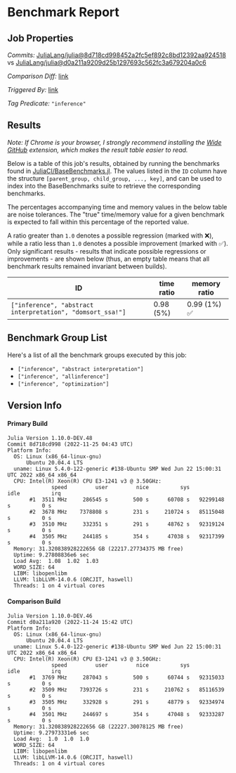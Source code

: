 # Benchmark Report

## Job Properties

*Commits:* [JuliaLang/julia@8d718cd998452a2fc5ef892c8bd12392aa924518](https://github.com/JuliaLang/julia/commit/8d718cd998452a2fc5ef892c8bd12392aa924518) vs [JuliaLang/julia@d0a211a9209d25b1297693c562fc3a679204a0c6](https://github.com/JuliaLang/julia/commit/d0a211a9209d25b1297693c562fc3a679204a0c6)

*Comparison Diff:* [link](https://github.com/JuliaLang/julia/compare/d0a211a9209d25b1297693c562fc3a679204a0c6..8d718cd998452a2fc5ef892c8bd12392aa924518)

*Triggered By:* [link](https://github.com/JuliaLang/julia/pull/47701)

*Tag Predicate:* `"inference"`

## Results

*Note: If Chrome is your browser, I strongly recommend installing the [Wide GitHub](https://chrome.google.com/webstore/detail/wide-github/kaalofacklcidaampbokdplbklpeldpj?hl=en)
extension, which makes the result table easier to read.*

Below is a table of this job's results, obtained by running the benchmarks found in
[JuliaCI/BaseBenchmarks.jl](https://github.com/JuliaCI/BaseBenchmarks.jl). The values
listed in the `ID` column have the structure `[parent_group, child_group, ..., key]`,
and can be used to index into the BaseBenchmarks suite to retrieve the corresponding
benchmarks.

The percentages accompanying time and memory values in the below table are noise tolerances. The "true"
time/memory value for a given benchmark is expected to fall within this percentage of the reported value.

A ratio greater than `1.0` denotes a possible regression (marked with :x:), while a ratio less
than `1.0` denotes a possible improvement (marked with :white_check_mark:). Only significant results - results
that indicate possible regressions or improvements - are shown below (thus, an empty table means that all
benchmark results remained invariant between builds).

| ID | time ratio | memory ratio |
|----|------------|--------------|
| `["inference", "abstract interpretation", "domsort_ssa!"]` | 0.98 (5%)  | 0.99 (1%) :white_check_mark: |

## Benchmark Group List

Here's a list of all the benchmark groups executed by this job:

- `["inference", "abstract interpretation"]`
- `["inference", "allinference"]`
- `["inference", "optimization"]`

## Version Info

#### Primary Build

```
Julia Version 1.10.0-DEV.48
Commit 8d718cd998 (2022-11-25 04:43 UTC)
Platform Info:
  OS: Linux (x86_64-linux-gnu)
      Ubuntu 20.04.4 LTS
  uname: Linux 5.4.0-122-generic #138-Ubuntu SMP Wed Jun 22 15:00:31 UTC 2022 x86_64 x86_64
  CPU: Intel(R) Xeon(R) CPU E3-1241 v3 @ 3.50GHz: 
              speed         user         nice          sys         idle          irq
       #1  3511 MHz     286545 s        500 s      60708 s   92299148 s          0 s
       #2  3678 MHz    7378808 s        231 s     210724 s   85115048 s          0 s
       #3  3510 MHz     332351 s        291 s      48762 s   92319124 s          0 s
       #4  3505 MHz     244185 s        354 s      47038 s   92317399 s          0 s
  Memory: 31.320838928222656 GB (22217.27734375 MB free)
  Uptime: 9.27808836e6 sec
  Load Avg:  1.08  1.02  1.03
  WORD_SIZE: 64
  LIBM: libopenlibm
  LLVM: libLLVM-14.0.6 (ORCJIT, haswell)
  Threads: 1 on 4 virtual cores

```

#### Comparison Build

```
Julia Version 1.10.0-DEV.46
Commit d0a211a920 (2022-11-24 15:42 UTC)
Platform Info:
  OS: Linux (x86_64-linux-gnu)
      Ubuntu 20.04.4 LTS
  uname: Linux 5.4.0-122-generic #138-Ubuntu SMP Wed Jun 22 15:00:31 UTC 2022 x86_64 x86_64
  CPU: Intel(R) Xeon(R) CPU E3-1241 v3 @ 3.50GHz: 
              speed         user         nice          sys         idle          irq
       #1  3769 MHz     287043 s        500 s      60744 s   92315033 s          0 s
       #2  3509 MHz    7393726 s        231 s     210762 s   85116539 s          0 s
       #3  3505 MHz     332928 s        291 s      48779 s   92334974 s          0 s
       #4  3501 MHz     244697 s        354 s      47048 s   92333287 s          0 s
  Memory: 31.320838928222656 GB (22227.30078125 MB free)
  Uptime: 9.27973331e6 sec
  Load Avg:  1.0  1.0  1.0
  WORD_SIZE: 64
  LIBM: libopenlibm
  LLVM: libLLVM-14.0.6 (ORCJIT, haswell)
  Threads: 1 on 4 virtual cores

```
